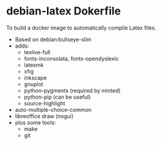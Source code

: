 # debian-latex Dokerfile

To build a docker image to automatically compile Latex files.

- Based on debian:bullseye-slim
- adds:
   * texlive-full
   * fonts-inconsolata, fonts-opendyslexic
   * latexmk
   * xfig
   * inkscape
   * gnuplot
   * python-pygments (required by minted)
   * python-pip (can be useful)
   * source-highlight
- auto-multiple-choice-common
- libreoffice draw (nogui)
- plus some tools:
   * make
   * git
